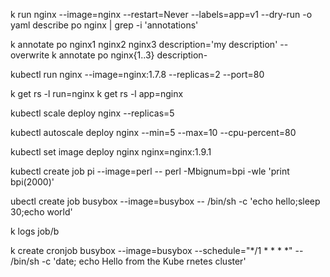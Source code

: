 k run nginx --image=nginx --restart=Never --labels=app=v1 --dry-run -o yaml
describe po nginx | grep -i 'annotations'

k annotate po nginx1 nginx2 nginx3 description='my description' --overwrite 
k annotate po nginx{1..3} description-

kubectl run nginx --image=nginx:1.7.8 --replicas=2 --port=80

 k get rs -l run=nginx
  k get rs -l app=nginx
  
  kubectl scale deploy nginx --replicas=5
  
  kubectl autoscale deploy nginx --min=5 --max=10 --cpu-percent=80
  
  kubectl set image deploy nginx nginx=nginx:1.9.1
  
  kubectl create job pi  --image=perl -- perl -Mbignum=bpi -wle 'print bpi(2000)'
  
  ubectl create job busybox --image=busybox -- /bin/sh -c 'echo hello;sleep 30;echo world'
  
  k logs job/b 
  
  k create cronjob busybox --image=busybox --schedule="*/1 * * * *" -- /bin/sh -c 'date; echo Hello from the Kube
  rnetes cluster'